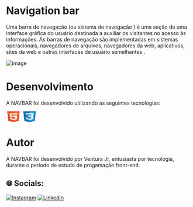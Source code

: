 # Navigation bar
Uma barra de navegação (ou sistema de navegação ) é uma seção de uma interface gráfica do usuário destinada a auxiliar os visitantes no acesso às informações. As barras de navegação são implementadas em sistemas operacionais, navegadores de arquivos, navegadores da web, aplicativos, sites da web e outras interfaces de usuário semelhantes .

![image](https://github.com/Ventura-Jr/JUROS-COMPOSTOS-CALC/assets/122493018/9441ff1e-bb18-47af-ac86-31e1ab62be01)

# Desenvolvimento
A NAVBAR foi desenvolvido utilizando as seguintes tecnologias:
<div>
<img align="center" alt="Ventura-HTML" height="30" width="40" src="https://raw.githubusercontent.com/devicons/devicon/master/icons/html5/html5-original.svg">
<img align="center" alt="Ventura-CSS" height="30" width="40" src="https://raw.githubusercontent.com/devicons/devicon/master/icons/css3/css3-original.svg">
</div>

# Autor
A NAVBAR foi desenvolvido por Ventura Jr, entusiasta por tecnologia, durante o período de estudo de progamação front-end.

## 🌐 Socials:
[![Instagram](https://img.shields.io/badge/Instagram-%23E4405F.svg?logo=Instagram&logoColor=white)](https://www.instagram.com/eng.venturajr/) [![LinkedIn](https://img.shields.io/badge/LinkedIn-%230077B5.svg?logo=linkedin&logoColor=white)](https://www.linkedin.com/in/ventura-jr/)